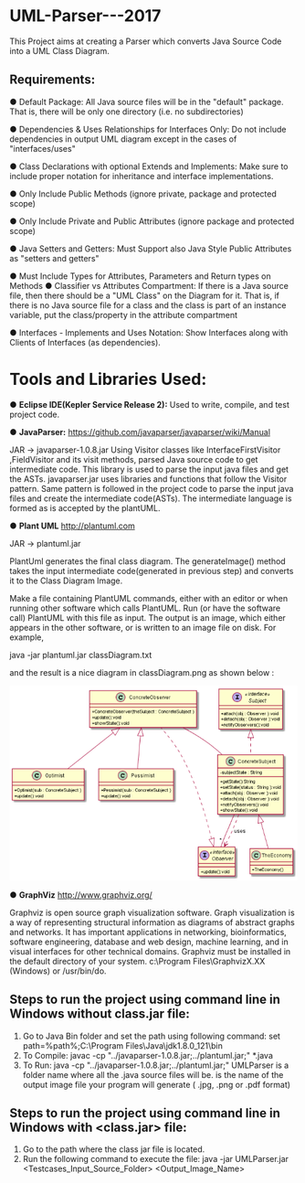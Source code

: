 # UML-Parser---2017

This Project aims at creating a Parser which converts Java Source Code into a UML Class Diagram.

## Requirements:
● Default Package: All Java source files will be in the "default" package.  That is, there will be only one directory (i.e. no subdirectories)

● Dependencies & Uses Relationships for Interfaces Only:  Do not include dependencies in output UML diagram except in the cases of "interfaces/uses"

● Class Declarations with optional Extends and Implements: Make sure to include proper notation for inheritance and interface implementations.  

● Only Include Public Methods (ignore private, package and protected scope)

● Only Include Private and Public Attributes (ignore package and protected scope)

● Java Setters and Getters:  Must Support also Java Style Public Attributes as "setters and getters"

● Must Include Types for Attributes, Parameters and Return types on Methods
● Classifier vs Attributes Compartment:  If there is a Java source file, then there should be a "UML Class" on the Diagram for it.  That is, if there is no Java source file for a class and the class is part of an instance variable, put the class/property in the attribute compartment

● Interfaces - Implements and Uses Notation:  Show Interfaces along with Clients of Interfaces (as dependencies). 

# Tools and Libraries Used:

● <b>Eclipse IDE(Kepler Service Release 2):</b>
 Used to write, compile, and test project code.
 
 ● <b>JavaParser:</b>
 https://github.com/javaparser/javaparser/wiki/Manual
 
 JAR -> javaparser-1.0.8.jar
 Using Visitor classes like InterfaceFirstVisitor ,FieldVisitor and its visit methods, parsed Java source code to get intermediate code.
 This library is used to parse the input java files and get the ASTs. javaparser.jar uses libraries and functions that follow the   Visitor pattern. Same pattern is followed in the project code to parse the input java files and create the intermediate code(ASTs). The intermediate language is formed as is accepted by the plantUML.
 
 ● <b>Plant UML</b>
 http://plantuml.com
 
 JAR -> plantuml.jar
 
 PlantUml generates  the final class diagram. The generateImage() method takes the input intermediate code(generated in previous step) and converts it to the Class Diagram Image. 
 
 Make a file containing PlantUML commands, either with an editor or when running other software which calls PlantUML.
 Run (or have the software call) PlantUML with this file as input. The output is an image, which either appears in the other software,  or is written to an image file on disk.
 For example,

 java -jar plantuml.jar classDiagram.txt 
 
 and the result is a nice diagram in classDiagram.png as shown below :
 
 ![alt tag](https://github.com/suchishree29/UML-Parser---2017/blob/master/Sample%20Java%20File/TestCase4/outfile.png)
 
 ● <b>GraphViz</b>
http://www.graphviz.org/

Graphviz is open source graph visualization software. Graph visualization is a way of representing structural information as diagrams of  abstract graphs and networks. It has important applications in networking, bioinformatics,  software engineering, database and web     design, machine learning, and in visual interfaces for other technical domains. 
Graphviz must be installed in the default directory of your system. c:\Program Files\GraphvizX.XX (Windows) or /usr/bin/do.

## Steps to run the project using command line in Windows without class.jar file:
1. Go to Java Bin folder and set the path using following command:
    set path=%path%;C:\Program Files\Java\jdk1.8.0_121\bin
2. To Compile:
   javac -cp "../javaparser-1.0.8.jar;../plantuml.jar;" *.java 
3. To Run:
   java -cp "../javaparser-1.0.8.jar;../plantuml.jar;" UMLParser <source folder> <output file name>
   <source folder> is a folder name where all the .java source files will be.
   <output file name> is the name of the output image file your program will generate ( .jpg, .png or .pdf format)
 
 
 ## Steps to run the project using command line in Windows with <class.jar> file:
 1. Go to the path where the class jar file is located.
 2. Run the following command to execute the file:
    java -jar UMLParser.jar <Testcases_Input_Source_Folder> <Output_Image_Name>
